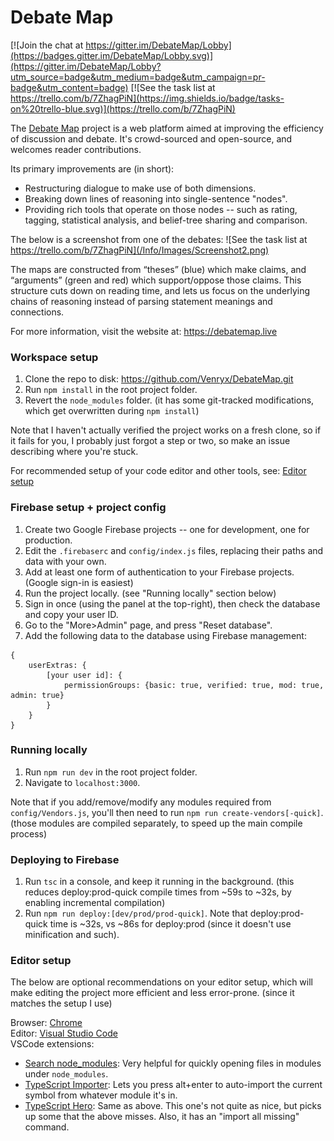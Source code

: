 # Debate Map

[![Join the chat at https://gitter.im/DebateMap/Lobby](https://badges.gitter.im/DebateMap/Lobby.svg)](https://gitter.im/DebateMap/Lobby?utm_source=badge&utm_medium=badge&utm_campaign=pr-badge&utm_content=badge)
[![See the task list at https://trello.com/b/7ZhagPiN](https://img.shields.io/badge/tasks-on%20trello-blue.svg)](https://trello.com/b/7ZhagPiN)

The [Debate Map](https://debatemap.live) project is a web platform aimed at improving the efficiency of discussion and debate. It's crowd-sourced and open-source, and welcomes reader contributions.

Its primary improvements are (in short):
* Restructuring dialogue to make use of both dimensions.
* Breaking down lines of reasoning into single-sentence "nodes".
* Providing rich tools that operate on those nodes -- such as rating, tagging, statistical analysis, and belief-tree sharing and comparison.

The below is a screenshot from one of the debates:
![See the task list at https://trello.com/b/7ZhagPiN](/Info/Images/Screenshot2.png)

The maps are constructed from “theses” (blue) which make claims, and “arguments” (green and red) which support/oppose those claims. This structure cuts down on reading time, and lets us focus on the underlying chains of reasoning instead of parsing statement meanings and connections.

For more information, visit the website at: <https://debatemap.live>

### Workspace setup

1) Clone the repo to disk: <https://github.com/Venryx/DebateMap.git>
2) Run `npm install` in the root project folder.
3) Revert the `node_modules` folder. (it has some git-tracked modifications, which get overwritten during `npm install`)

Note that I haven't actually verified the project works on a fresh clone, so if it fails for you, I probably just forgot a step or two, so make an issue describing where you're stuck.

For recommended setup of your code editor and other tools, see: [Editor setup](#editor-setup)

### Firebase setup + project config

1) Create two Google Firebase projects -- one for development, one for production.
2) Edit the `.firebaserc` and `config/index.js` files, replacing their paths and data with your own.
3) Add at least one form of authentication to your Firebase projects. (Google sign-in is easiest)
4) Run the project locally. (see "Running locally" section below)
5) Sign in once (using the panel at the top-right), then check the database and copy your user ID.
6) Go to the "More>Admin" page, and press "Reset database".
7) Add the following data to the database using Firebase management:
```
{
	userExtras: {
		[your user id]: {
			permissionGroups: {basic: true, verified: true, mod: true, admin: true}
		}
	}
}
```

### Running locally

1) Run `npm run dev` in the root project folder.
2) Navigate to `localhost:3000`.

Note that if you add/remove/modify any modules required from `config/Vendors.js`, you'll then need to run `npm run create-vendors[-quick]`. (those modules are compiled separately, to speed up the main compile process)

### Deploying to Firebase

1) Run `tsc` in a console, and keep it running in the background. (this reduces deploy:prod-quick compile times from ~59s to ~32s, by enabling incremental compilation)
2) Run `npm run deploy:[dev/prod/prod-quick]`. Note that deploy:prod-quick time is ~32s, vs ~86s for deploy:prod (since it doesn't use minification and such).

### Editor setup

The below are optional recommendations on your editor setup, which will make editing the project more efficient and less error-prone. (since it matches the setup I use)

Browser: [Chrome](https://www.google.com/chrome)  
Editor: [Visual Studio Code](https://code.visualstudio.com)  
VSCode extensions:
* [Search node_modules](https://marketplace.visualstudio.com/items?itemName=jasonnutter.search-node-modules): Very helpful for quickly opening files in modules under `node_modules`.
* [TypeScript Importer](https://marketplace.visualstudio.com/items?itemName=dbaeumer.vscode-eslint): Lets you press alt+enter to auto-import the current symbol from whatever module it's in.
* [TypeScript Hero](https://marketplace.visualstudio.com/items?itemName=rbbit.typescript-hero): Same as above. This one's not quite as nice, but picks up some that the above misses. Also, it has an "import all missing" command.
<!--
* [ESLint](https://marketplace.visualstudio.com/items?itemName=dbaeumer.vscode-eslint): Shows warnings when code does not match the project's coding style.
-->
